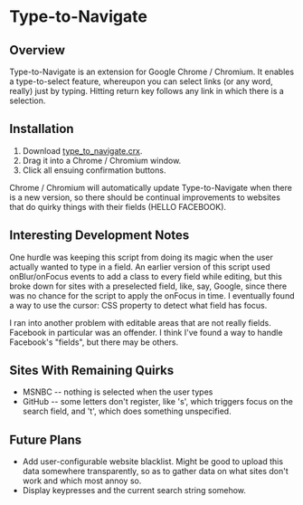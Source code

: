 Type-to-Navigate
================

Overview
--------

Type-to-Navigate is an extension for Google Chrome / Chromium. It enables a type-to-select feature, whereupon you can select links (or any word, really) just by typing. Hitting return key follows any link in which there is a selection.

Installation
------------
1. Download [type_to_navigate.crx](http://github.com/dbergey/type_to_navigate_chrome/raw/master/type_to_navigate.crx).
2. Drag it into a Chrome / Chromium window.
3. Click all ensuing confirmation buttons.

Chrome / Chromium will automatically update Type-to-Navigate when there is a new version, so there should be continual improvements to websites that do quirky things with their fields (HELLO FACEBOOK).

Interesting Development Notes
-----------------------------

One hurdle was keeping this script from doing its magic when the user actually wanted to type in a field. An earlier version of this script used onBlur/onFocus events to add a class to every field while editing, but this broke down for sites with a preselected field, like, say, Google, since there was no chance for the script to apply the onFocus in time. I eventually found a way to use the cursor: CSS property to detect what field has focus.

I ran into another problem with editable areas that are not really fields. Facebook in particular was an offender. I think I've found a way to handle Facebook's "fields", but there may be others.

Sites With Remaining Quirks
---------------------------

- MSNBC -- nothing is selected when the user types
- GitHub -- some letters don't register, like 's', which triggers focus on the search field, and 't', which does something unspecified.

Future Plans
------------

- Add user-configurable website blacklist. Might be good to upload this data somewhere transparently, so as to gather data on what sites don't work and which most annoy so.
- Display keypresses and the current search string somehow.